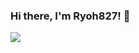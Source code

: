 ### Hi there, I'm Ryoh827! 👋

<p>
  <a href="https://count.chiya.dev/"><img src="https://count.chiya.dev/get/@ryoh827?theme=gelbooru"></a>
</p>
